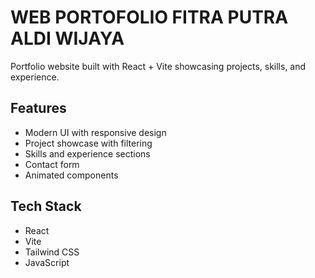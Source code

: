 # WEB PORTOFOLIO FITRA PUTRA ALDI WIJAYA

Portfolio website built with React + Vite showcasing projects, skills, and experience.

## Features

- Modern UI with responsive design
- Project showcase with filtering
- Skills and experience sections
- Contact form
- Animated components

## Tech Stack

- React
- Vite
- Tailwind CSS
- JavaScript
